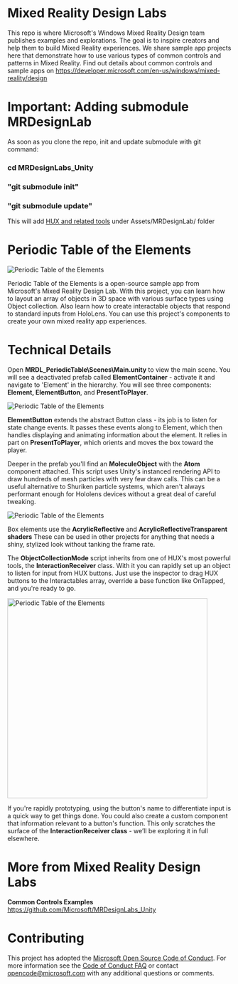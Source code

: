 # Mixed Reality Design Labs
This repo is where Microsoft's Windows Mixed Reality Design team publishes examples and explorations. The goal is to inspire creators and help them to build Mixed Reality experiences. We share sample app projects here that demonstrate how to use various types of common controls and patterns in Mixed Reality. Find out details about common controls and sample apps on https://developer.microsoft.com/en-us/windows/mixed-reality/design

# Important: Adding submodule MRDesignLab
As soon as you clone the repo, init and update submodule with git command:
### cd MRDesignLabs_Unity
### "git submodule init"
### "git submodule update"
This will add [HUX and related tools](https://github.com/Microsoft/MRDesignLabs_Unity_tools) under Assets/MRDesignLab/ folder

# Periodic Table of the Elements
<img src="https://github.com/Microsoft/MRDesignLabs_Unity_PeriodicTable/blob/master/External/ReadMeImages/PeriodicTable_Hero.jpg" alt="Periodic Table of the Elements">

Periodic Table of the Elements is a open-source sample app from Microsoft's Mixed Reality Design Lab. With this project, you can learn how to layout an array of objects in 3D space with various surface types using Object collection. Also learn how to create interactable objects that respond to standard inputs from HoloLens. You can use this project's components to create your own mixed reality app experiences. 

# Technical Details

Open **MRDL_PeriodicTable\Scenes\Main.unity** to view the main scene. You will see a deactivated prefab called **ElementContainer** - activate it and navigate to 'Element' in the hierarchy. You will see three components: **Element, ElementButton**, and **PresentToPlayer**.
 
<img src="https://github.com/Microsoft/MRDesignLabs_Unity_PeriodicTable/blob/master/External/ReadMeImages/PeriodicTable_Technical1.jpg" alt="Periodic Table of the Elements">

**ElementButton** extends the abstract Button class - its job is to listen for state change events. It passes these events along to Element, which then handles displaying and animating information about the element. It relies in part on **PresentToPlayer**, which orients and moves the box toward the player.
 
Deeper in the prefab you'll find an **MoleculeObject** with the **Atom** component attached. This script uses Unity's instanced rendering API to draw hundreds of mesh particles with very few draw calls. This can be a useful alternative to Shuriken particle systems, which aren't always performant enough for Hololens devices without a great deal of careful tweaking.

<img src="https://github.com/Microsoft/MRDesignLabs_Unity_PeriodicTable/blob/master/External/ReadMeImages/PeriodicTable_Technical2.jpg" alt="Periodic Table of the Elements">

Box elements use the **AcrylicReflective** and **AcrylicReflectiveTransparent shaders** These can be used in other projects for anything that needs a shiny, stylized look without tanking the frame rate.
 
The **ObjectCollectionMode** script inherits from one of HUX's most powerful tools, the **InteractionReceiver** class. With it you can rapidly set up an object to listen for input from HUX buttons. Just use the inspector to drag HUX buttons to the Interactables array, override a base function like OnTapped, and you're ready to go.

<img src="https://github.com/Microsoft/MRDesignLabs_Unity_PeriodicTable/blob/master/External/ReadMeImages/PeriodicTable_Technical3.jpg" alt="Periodic Table of the Elements" width="450px">

If you're rapidly prototyping, using the button's name to differentiate input is a quick way to get things done. You could also create a custom component that information relevant to a button's function. This only scratches the surface of the **InteractionReceiver class** - we’ll be exploring it in full elsewhere.

# More from Mixed Reality Design Labs #
**Common Controls Examples**
https://github.com/Microsoft/MRDesignLabs_Unity




# Contributing

This project has adopted the [Microsoft Open Source Code of Conduct](https://opensource.microsoft.com/codeofconduct/). For more information see the [Code of Conduct FAQ](https://opensource.microsoft.com/codeofconduct/faq/) or contact [opencode@microsoft.com](mailto:opencode@microsoft.com) with any additional questions or comments.
